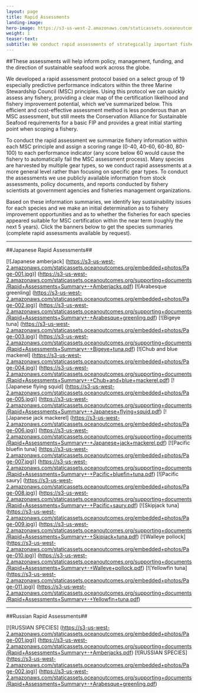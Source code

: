 ```yaml
---
layout: page 
title: Rapid Assessments
landing-image:
hero-image: https://s3-us-west-2.amazonaws.com/staticassets.oceanoutcomes.org/hero+photos/rapid-assessment-hero.jpg
weight: 1
teaser-text:
subtitle: We conduct rapid assessments of strategically important fishery species to better articulate the fisheries landscape and to clearly map out the potential for fishery improvement and third party certification of fisheries targeting these species.
---
```

##These assessments will help inform policy, management, funding, and the direction of sustainable seafood work across the globe.

We developed a rapid assessment protocol based on a select group of 19 especially predictive performance indicators within the three Marine Stewardship Council (MSC) principles. Using this protocol we can quickly assess any fishery, providing a clear map of the certification likelihood and fishery improvement potential, which we’ve summarized below. This efficient and cost-effective assessment method is less ponderous than an MSC assessment, but still meets the Conservation Alliance for Sustainable Seafood requirements for a basic FIP and provides a great initial starting point when scoping a fishery.

To conduct the rapid assessment we summarize fishery information within each MSC principle and assign a scoring range (0-40, 40-60, 60-80, 80-100) to each performance indicator (any score below 60 would cause the fishery to automatically fail the MSC assessment process). Many species are harvested by multiple gear types, so we conduct rapid assessments at a more general level rather than focusing on specific gear types. To conduct the assessments we use publicly available information from stock assessments, policy documents, and reports conducted by fishery scientists at government agencies and fisheries management organizations.

Based on these information summaries, we identify key sustainability issues for each species and we make an initial determination as to fishery improvement opportunities and as to whether the fisheries for each species appeared suitable for MSC certification within the near term (roughly the next 5 years). Click the banners below to get the species summaries (complete rapid assessments available by request).

----
##Japanese Rapid Assessments##

[![Japanese amberjack]
(https://s3-us-west-2.amazonaws.com/staticassets.oceanoutcomes.org/embedded+photos/Page-001.jpg)] (https://s3-us-west-2.amazonaws.com/staticassets.oceanoutcomes.org/supporting+documents/Rapid+Assessments+Summary+-+Amberjacks.pdf)
[![Arabesque greenling]
(https://s3-us-west-2.amazonaws.com/staticassets.oceanoutcomes.org/embedded+photos/Page-002.jpg)] (https://s3-us-west-2.amazonaws.com/staticassets.oceanoutcomes.org/supporting+documents/Rapid+Assessments+Summary+-+Arabesque+greenling.pdf)
[![Bigeye tuna]
(https://s3-us-west-2.amazonaws.com/staticassets.oceanoutcomes.org/embedded+photos/Page-003.jpg)] (https://s3-us-west-2.amazonaws.com/staticassets.oceanoutcomes.org/supporting+documents/Rapid+Assessments+Summary+-+Bigeye+tuna.pdf)
[![Chub and blue mackerel]
(https://s3-us-west-2.amazonaws.com/staticassets.oceanoutcomes.org/embedded+photos/Page-004.jpg)] (https://s3-us-west-2.amazonaws.com/staticassets.oceanoutcomes.org/supporting+documents/Rapid+Assessments+Summary+-+Chub+and+blue+mackerel.pdf)
[![Japanese flying squid]
(https://s3-us-west-2.amazonaws.com/staticassets.oceanoutcomes.org/embedded+photos/Page-005.jpg)] (https://s3-us-west-2.amazonaws.com/staticassets.oceanoutcomes.org/supporting+documents/Rapid+Assessments+Summary+-+Japanese+flying+squid.pdf)
[![Japanese jack mackerel]
(https://s3-us-west-2.amazonaws.com/staticassets.oceanoutcomes.org/embedded+photos/Page-006.jpg)] (https://s3-us-west-2.amazonaws.com/staticassets.oceanoutcomes.org/supporting+documents/Rapid+Assessments+Summary+-+Japanese+jack+mackerel.pdf)
[![Pacific bluefin tuna]
(https://s3-us-west-2.amazonaws.com/staticassets.oceanoutcomes.org/embedded+photos/Page-007.jpg)] (https://s3-us-west-2.amazonaws.com/staticassets.oceanoutcomes.org/supporting+documents/Rapid+Assessments+Summary+-+Pacific+bluefin+tuna.pdf)
[![Pacific saury]
(https://s3-us-west-2.amazonaws.com/staticassets.oceanoutcomes.org/embedded+photos/Page-008.jpg)] (https://s3-us-west-2.amazonaws.com/staticassets.oceanoutcomes.org/supporting+documents/Rapid+Assessments+Summary+-+Pacific+saury.pdf)
[![Skipjack tuna]
(https://s3-us-west-2.amazonaws.com/staticassets.oceanoutcomes.org/embedded+photos/Page-009.jpg)] (https://s3-us-west-2.amazonaws.com/staticassets.oceanoutcomes.org/supporting+documents/Rapid+Assessments+Summary+-+Skipjack+tuna.pdf)
[![Walleye pollock]
(https://s3-us-west-2.amazonaws.com/staticassets.oceanoutcomes.org/embedded+photos/Page-010.jpg)] (https://s3-us-west-2.amazonaws.com/staticassets.oceanoutcomes.org/supporting+documents/Rapid+Assessments+Summary+-+Walleye+pollock.pdf)
[![Yellowfin tuna]
(https://s3-us-west-2.amazonaws.com/staticassets.oceanoutcomes.org/embedded+photos/Page-011.jpg)] (https://s3-us-west-2.amazonaws.com/staticassets.oceanoutcomes.org/supporting+documents/Rapid+Assessments+Summary+-+Yellowfin+tuna.pdf)

----
##Russian Rapid Assessments##

[![RUSSIAN SPECIES]
(https://s3-us-west-2.amazonaws.com/staticassets.oceanoutcomes.org/embedded+photos/Page-001.jpg)] (https://s3-us-west-2.amazonaws.com/staticassets.oceanoutcomes.org/supporting+documents/Rapid+Assessments+Summary+-+Amberjacks.pdf)
[![RUSSIAN SPECIES]
(https://s3-us-west-2.amazonaws.com/staticassets.oceanoutcomes.org/embedded+photos/Page-002.jpg)] (https://s3-us-west-2.amazonaws.com/staticassets.oceanoutcomes.org/supporting+documents/Rapid+Assessments+Summary+-+Arabesque+greenling.pdf)
